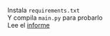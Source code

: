 Instala `requirements.txt`  
Y compila `main.py` para probarlo  
Lee el [informe](https://github.com/daniehuuu/TF_MST_CA/blob/master/TF-Espinoza_Huapaya_Rivadeneyra.pdf)
